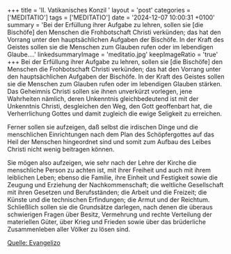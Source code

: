 +++
title = 'II. Vatikanisches Konzil '
layout = 'post'
categories = ['MEDITATIO']
tags = ['MEDITATIO']
date = '2024-12-07 10:00:31 +0100'
summary = 'Bei der Erfüllung ihrer Aufgabe zu lehren, sollen sie [die Bischöfe] den Menschen die Frohbotschaft Christi verkünden; das hat den Vorrang unter den hauptsächlichen Aufgaben der Bischöfe. In der Kraft des Geistes sollen sie die Menschen zum Glauben rufen oder im lebendigen Glaube....'
linkedsummaryImage = 'meditatio.jpg'
keepImageRatio = 'true'
+++
Bei der Erfüllung ihrer Aufgabe zu lehren, sollen sie [die Bischöfe] den Menschen die Frohbotschaft Christi verkünden; das hat den Vorrang unter den hauptsächlichen Aufgaben der Bischöfe. In der Kraft des Geistes sollen sie die Menschen zum Glauben rufen oder im lebendigen Glauben stärken.<!--more--> Das Geheimnis Christi sollen sie ihnen unverkürzt vorlegen, jene Wahrheiten nämlich, deren Unkenntnis gleichbedeutend ist mit der Unkenntnis Christi, desgleichen den Weg, den Gott geoffenbart hat, die Verherrlichung Gottes und damit zugleich die ewige Seligkeit zu erreichen.
 
Ferner sollen sie aufzeigen, daß selbst die irdischen Dinge und die menschlichen Einrichtungen nach dem Plan des Schöpfergottes auf das Heil der Menschen hingeordnet sind und somit zum Aufbau des Leibes Christi nicht wenig beitragen können.
 
Sie mögen also aufzeigen, wie sehr nach der Lehre der Kirche die menschliche Person zu achten ist, mit ihrer Freiheit und auch mit ihrem leiblichen Leben; ebenso die Familie, ihre Einheit und Festigkeit sowie die Zeugung und Erziehung der Nachkommenschaft; die weltliche Gesellschaft mit ihren Gesetzen und Berufsständen; die Arbeit und die Freizeit; die Künste und die technischen Erfindungen; die Armut und der Reichtum. Schließlich sollen sie die Grundsätze darlegen, nach denen die überaus schwierigen Fragen über Besitz, Vermehrung und rechte Verteilung der materiellen Güter, über Krieg und Frieden sowie über das brüderliche Zusammenleben aller Völker zu lösen sind.
 


[Quelle: Evangelizo](https://evangeliumtagfuertag.org/DE/gospel)
